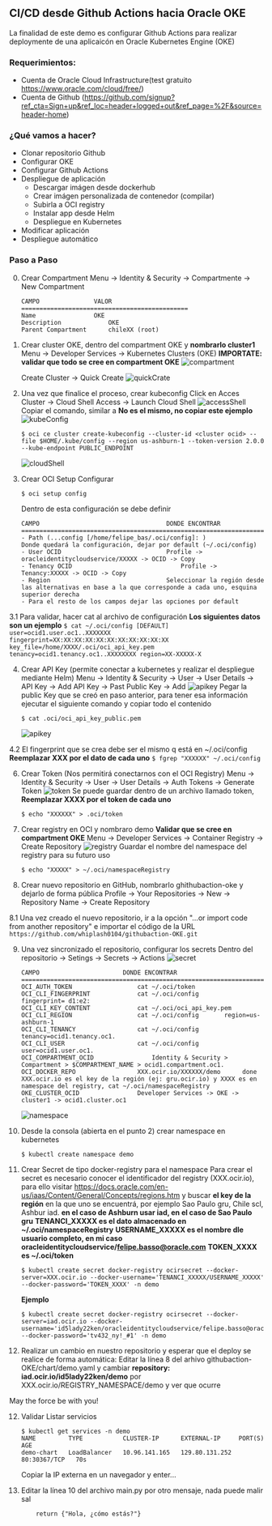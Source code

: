 ## CI/CD desde Github Actions hacia Oracle OKE

La finalidad de este demo es configurar Github Actions para realizar deploymente de una aplicaicón en Oracle Kubernetes Engine (OKE)


### Requerimientos:

- Cuenta de Oracle Cloud Infrastructure(test gratuito https://www.oracle.com/cloud/free/)
- Cuenta de Github (https://github.com/signup?ref_cta=Sign+up&ref_loc=header+logged+out&ref_page=%2F&source=header-home)

### ¿Qué vamos a hacer?

- Clonar repositorio Github
- Configurar OKE
- Configurar Github Actions
- Despliegue de aplicación
	- Descargar imágen desde dockerhub
	- Crear imágen personalizada de contenedor (compilar)
	- Subirla a OCI registry
	- Instalar app desde Helm
	- Despliegue en Kubernetes
- Modificar aplicación
- Despliegue automático 

### Paso a Paso
0. Crear Compartment
	Menu -> Identity & Security -> Compartmente -> New Compartment
	```
	CAMPO				VALOR
	==============================================
	Name		 		OKE
	Description 			OKE
	Parent Compartment 		chileXX (root)
	```
	
1. Crear cluster OKE, dentro del compartment OKE y **nombrarlo cluster1**
	Menu -> Developer Services -> Kubernetes Clusters (OKE)
	**IMPORTATE: validar que todo se cree en compartment OKE**
	![compartment](img/CompartmentOKE.PNG)
	
	Create Cluster -> Quick Create 
	![quickCrate](img/createOKE.PNG)

2. Una vez que finalice el proceso, crear kubeconfig
	Click en 
	Acces Cluster -> Cloud Shell Access -> Launch Cloud Shell 
	![accessShell](img/accessShell.PNG)
	Copiar el comando, similar a **No es el mismo, no copiar este ejemplo**
	![kubeConfig](img/kubeConfig.PNG)
    ```
    $ oci ce cluster create-kubeconfig --cluster-id <cluster ocid> --file $HOME/.kube/config --region us-ashburn-1 --token-version 2.0.0  --kube-endpoint PUBLIC_ENDPOINT
    ```
    ![cloudShell](img/cloudshell.PNG)
    
3. Crear OCI Setup Configurar
	```
	$ oci setup config
	```
	Dentro de esta configuración se debe definir
	```
	CAMPO									DONDE ENCONTRAR
	===================================================================================
	- Path (...config [/home/felipe_bas/.oci/config]: ) 			Donde quedará la configuración, dejar por default (~/.oci/config)
	- User OCID								Profile -> oracleidentitycloudservice/XXXXX -> OCID -> Copy
	- Tenancy OCID								Profile -> Tenancy:XXXXX -> OCID -> Copy
	- Region 								Seleccionar la región desde las alternativas en base a la que corresponde a cada uno, esquina superior derecha		
	- Para el resto de los campos dejar las opciones por default 
	```
3.1 Para validar, hacer cat al archivo de configuración **Los siguientes datos son un ejemplo** 
	```
	$ cat ~/.oci/config
		[DEFAULT]
		user=ocid1.user.oc1..XXXXXXX
		fingerprint=XX:XX:XX:XX:XX:XX:XX:XX:XX:XX:XX
		key_file=/home/XXXX/.oci/oci_api_key.pem
		tenancy=ocid1.tenancy.oc1..XXXXXXXX
		region=XX-XXXXX-X
	```
	
4. Crear API Key (permite conectar a kubernetes y realizar el despliegue mediante Helm)
	Menu -> Identity & Security -> User -> User Details -> API Key -> Add API Key -> Past Public Key -> Add
	![apikey](img/userAPIKeys.PNG)
	Pegar la public Key que se creó en paso anterior, para tener esa información ejecutar el siguiente comando y copiar todo el contenido 
	```
	$ cat .oci/oci_api_key_public.pem
	```
	![apikey](img/addAPIKeys.PNG)

4.2 El fingerprint que se crea debe ser el mismo q está en ~/.oci/config **Reemplazar XXX por el dato de cada uno**
	```
	$ fgrep "XXXXXX" ~/.oci/config
	```
	
6. Crear Token (Nos permitirá conectarnos con el OCI Registry)
	Menu -> Identity & Security -> User -> User Details -> Auth Tokens -> Generate Token
	![token](img/auth.PNG)
	Se puede guardar dentro de un archivo llamado token, **Reemplazar XXXX por el token de cada uno**
	```
	$ echo "XXXXXX" > .oci/token
	```
7. Crear registry en OCI y nombraro demo **Validar que se cree en compartment OKE**
	Menu -> Developer Services -> Container Registry -> Create Repository
	![registry](img/registry.PNG)
	Guardar el nombre del namespace del registry para su futuro uso
	```
	$ echo "XXXXX" > ~/.oci/namespaceRegistry
	```

8. Crear nuevo repositorio en GitHub, nombrarlo ghithubaction-oke y dejarlo de forma pública
	Profile -> Your Repositories -> New -> Repository Name -> Create Repository
	
8.1 Una vez creado el nuevo repositorio, ir a la opción "…or import code from another repository" e importar el código de la URL 
	```
	https://github.com/whiplash0104/githubaction-OKE.git
	```
	
9. Una vez sincronizado el repositorio, configurar los secrets
	Dentro del repositorio -> Setings -> Secrets -> Actions
	![secret](img/secrets.PNG)
	```
	CAMPO						DONDE ENCONTRAR
	========================================================================================================================
	OCI_AUTH_TOKEN					cat ~/.oci/token
	OCI_CLI_FINGERPRINT				cat ~/.oci/config		fingerprint= d1:e2:  			
	OCI_CLI_KEY_CONTENT				cat ~/.oci/oci_api_key.pem 		
	OCI_CLI_REGION					cat ~/.oci/config		region=us-ashburn-1
	OCI_CLI_TENANCY					cat ~/.oci/config		tenancy=ocid1.tenancy.oc1.
	OCI_CLI_USER					cat ~/.oci/config		user=ocid1.user.oc1.
	OCI_COMPARTMENT_OCID				Identity & Security > Compartment > $COMPARTMENT_NAME > ocid1.compartment.oc1.
	OCI_DOCKER_REPO					XXX.ocir.io/XXXXXX/demo      done XXX.ocir.io es el key de la región (ej: gru.ocir.io) y XXXX es en namespace del registry, cat ~/.oci/namespaceRegistry
	OKE_CLUSTER_OCID				Developer Services -> OKE -> cluster1 -> ocid1.cluster.oc1 
	```
	![namespace](img/namespaceRegistry.PNG)

10. Desde la consola (abierta en el punto 2) crear namespace en kubernetes
	```
	$ kubectl create namespace demo
	```
	
11. Crear Secret de tipo docker-registry para el namespace
	Para crear el secret es necesario conocer el identificador del registry (XXX.ocir.io), para ello visitar https://docs.oracle.com/en-us/iaas/Content/General/Concepts/regions.htm y buscar **el key de la región** en la que uno se encuentrá, por ejemplo Sao Paulo gru, Chile scl, Ashbur iad. 
	**en el caso de Ashburn usar iad, en el caso de Sao Paulo gru** 
	**TENANCI_XXXXX es el dato almacenado en ~/.oci/namespaceRegistry**
	**USERNAME_XXXXX es el nombre dle usuario completo, en mi caso oracleidentitycloudservice/felipe.basso@oracle.com**
	**TOKEN_XXXX es ~/.oci/token**
	```
	$ kubectl create secret docker-registry ocirsecret --docker-server=XXX.ocir.io --docker-username='TENANCI_XXXXX/USERNAME_XXXXX' --docker-password='TOKEN_XXXX' -n demo
	```
	**Ejemplo**
	```
	$ kubectl create secret docker-registry ocirsecret --docker-server=iad.ocir.io --docker-username='id5lady22ken/oracleidentitycloudservice/felipe.basso@oracle.com' --docker-password='tv432_ny!_#1' -n demo
	```

12. Realizar un cambio en nuestro repositorio y esperar que el deploy se realice de forma automática:
	Editar la línea 8 del arhivo githubaction-OKE/chart/demo.yaml y cambiar   **repository: iad.ocir.io/id5lady22ken/demo** por XXX.ocir.io/REGISTRY_NAMESPACE/demo y ver que ocurre

May the force be with you!

12. Validar
	Listar servicios
	```
	$ kubectl get services -n demo
	NAME         TYPE           CLUSTER-IP      EXTERNAL-IP     PORT(S)        AGE
	demo-chart   LoadBalancer   10.96.141.165   129.80.131.252   80:30367/TCP   70s
	```
	Copiar la IP externa en un navegador y enter...

14. Editar la línea 10 del archivo main.py por otro mensaje, nada puede malir sal
	```
	    return {"Hola, ¿cómo estás?"}
	```
